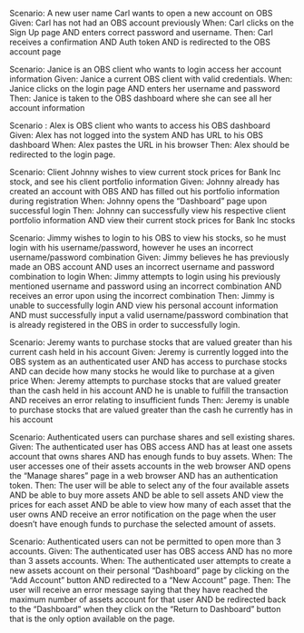 Scenario: A new user name Carl wants to open a new account on OBS
Given: Carl has not had an OBS account previously
When: Carl clicks on the Sign Up page AND enters correct password and username.
Then: Carl receives a confirmation AND Auth token AND is redirected to the OBS account page

Scenario: Janice is an OBS client who wants to login access her account information
Given: Janice a current OBS client with valid credentials.
When: Janice clicks on the login page AND enters her username and  password
Then: Janice is taken to the OBS dashboard where she can see all her account information

Scenario : Alex is OBS client who wants to access his OBS dashboard
Given: Alex has not logged into the system AND has URL to his OBS dashboard
When: Alex pastes the URL in his browser
Then:  Alex should be redirected to the login page. 

Scenario: Client Johnny wishes to view current stock prices for Bank Inc stock, and see his client portfolio information
Given: Johnny already has created an account with OBS AND has filled out his portfolio information during registration
When: Johnny opens the “Dashboard” page upon successful login
Then: Johnny can successfully view his respective client portfolio information AND view their current stock prices for Bank Inc stocks

Scenario: Jimmy wishes to login to his OBS to view his stocks, so he must login with his username/password, however he uses an incorrect username/password combination
Given: Jimmy believes he has previously made an OBS account AND uses an incorrect username and password combination to login
When: Jimmy attempts to login using his previously mentioned username and password using an incorrect combination AND receives an error upon using the incorrect combination
Then: Jimmy is unable to successfully login AND view his personal account information AND must successfully input a valid username/password combination that is already registered in the OBS in order to successfully login.

Scenario: Jeremy wants to purchase stocks that are valued greater than his current cash held in his account
Given: Jeremy is currently logged into the OBS system as an authenticated user AND has access to purchase stocks AND can decide how many stocks he would like to purchase at a given price
When: Jeremy attempts to purchase stocks that are valued greater than the cash held in his account AND he is unable to fulfill the transaction AND receives an error relating to insufficient funds
Then: Jeremy is unable to purchase stocks that are valued greater than the cash he currently has in his account

Scenario: Authenticated users can purchase shares and sell existing shares.
Given: The authenticated user has OBS access AND has at least one assets account that owns shares AND has enough funds to buy assets.
When: The user accesses one of their assets accounts in the web browser AND opens the “Manage shares” page in a web browser AND has an authentication token.
Then: The user will be able to select any of the four available assets AND be able to buy more assets AND be able to sell assets AND view the prices for each asset AND be able to view how many of each asset that the user owns AND receive an error notification on the page when the user doesn’t have enough funds to purchase the selected amount of assets.

Scenario: Authenticated users can not be permitted to open more than 3 accounts.
Given: The authenticated user has OBS access AND has no more than 3 assets accounts.
When: The authenticated user attempts to create a new assets account on their personal “Dashboard” page by clicking on the “Add Account” button AND redirected to a “New Account” page.
Then: The user will receive an error message saying that they have reached the maximum number of assets account for that user AND be redirected back to the “Dashboard” when they click on the “Return to Dashboard” button that is the only option available on the page.
